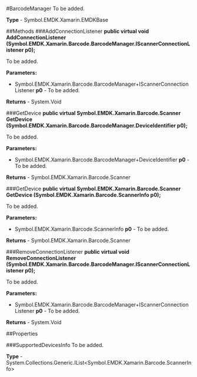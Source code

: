 #BarcodeManager
To be added.

**Type** - Symbol.EMDK.Xamarin.EMDKBase

##Methods
###AddConnectionListener
**public virtual void AddConnectionListener (Symbol.EMDK.Xamarin.Barcode.BarcodeManager.IScannerConnectionListener p0);**

To be added.

**Parameters:** 

* Symbol.EMDK.Xamarin.Barcode.BarcodeManager+IScannerConnectionListener **p0** - To be added.

**Returns** - System.Void

###GetDevice
**public virtual Symbol.EMDK.Xamarin.Barcode.Scanner GetDevice (Symbol.EMDK.Xamarin.Barcode.BarcodeManager.DeviceIdentifier p0);**

To be added.

**Parameters:** 

* Symbol.EMDK.Xamarin.Barcode.BarcodeManager+DeviceIdentifier **p0** - To be added.

**Returns** - Symbol.EMDK.Xamarin.Barcode.Scanner

###GetDevice
**public virtual Symbol.EMDK.Xamarin.Barcode.Scanner GetDevice (Symbol.EMDK.Xamarin.Barcode.ScannerInfo p0);**

To be added.

**Parameters:** 

* Symbol.EMDK.Xamarin.Barcode.ScannerInfo **p0** - To be added.

**Returns** - Symbol.EMDK.Xamarin.Barcode.Scanner

###RemoveConnectionListener
**public virtual void RemoveConnectionListener (Symbol.EMDK.Xamarin.Barcode.BarcodeManager.IScannerConnectionListener p0);**

To be added.

**Parameters:** 

* Symbol.EMDK.Xamarin.Barcode.BarcodeManager+IScannerConnectionListener **p0** - To be added.

**Returns** - System.Void

##Properties

###SupportedDevicesInfo
To be added.

**Type** - System.Collections.Generic.IList<Symbol.EMDK.Xamarin.Barcode.ScannerInfo>


